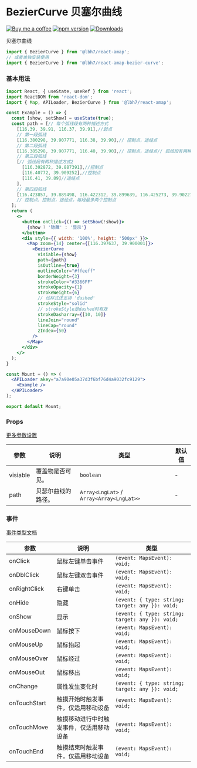 BezierCurve 贝塞尔曲线
===

[![Buy me a coffee](https://img.shields.io/badge/Buy%20me%20a%20coffee-048754?logo=buymeacoffee)](https://jaywcjlove.github.io/#/sponsor)
[![npm version](https://img.shields.io/npm/v/@lbh7/react-amap-bezier-curve.svg)](https://www.npmjs.com/package/@lbh7/react-amap-bezier-curve)
[![Downloads](https://img.shields.io/npm/dm/@lbh7/react-amap-bezier-curve.svg?style=flat)](https://www.npmjs.com/package/@lbh7/react-amap-bezier-curve)

贝塞尔曲线

```jsx
import { BezierCurve } from '@lbh7/react-amap';
// 或者单独安装使用
import { BezierCurve } from '@lbh7/react-amap-bezier-curve';
```

### 基本用法

```jsx mdx:preview
import React, { useState, useRef } from 'react';
import ReactDOM from 'react-dom';
import { Map, APILoader, BezierCurve } from '@lbh7/react-amap';

const Example = () => {
  const [show, setShow] = useState(true);
  const path = [// 每个弧线段有两种描述方式
    [116.39, 39.91, 116.37, 39.91],//起点
    // 第一段弧线
    [116.380298, 39.907771, 116.38, 39.90],// 控制点，途经点
    // 第二段弧线
    [116.385298, 39.907771, 116.40, 39.90],// 控制点，途经点// 弧线段有两种描述方式1
    // 第三段弧线
    [// 弧线段有两种描述方式2
      [116.392872, 39.887391],//控制点
      [116.40772, 39.909252],//控制点
      [116.41, 39.89]//途经点
    ],
    // 第四段弧线
    [116.423857, 39.889498, 116.422312, 39.899639, 116.425273, 39.902273]
    // 控制点，控制点，途经点，每段最多两个控制点
  ];
  return (
    <>
      <button onClick={() => setShow(!show)}>
        {show ? '隐藏' : '显示'}
      </button>
      <div style={{ width: '100%', height: '500px' }}>
        <Map zoom={14} center={[116.397637, 39.900001]}>
          <BezierCurve
            visiable={show}
            path={path}
            isOutline={true}
            outlineColor="#ffeeff"
            borderWeight={3}
            strokeColor="#3366FF"
            strokeOpacity={1}
            strokeWeight={6}
            // 线样式还支持 'dashed'
            strokeStyle="solid"
            // strokeStyle是dashed时有效
            strokeDasharray={[10, 10]}
            lineJoin="round"
            lineCap="round"
            zIndex={50}
          />
        </Map>
      </div>
    </>
  );
}

const Mount = () => (
  <APILoader akey="a7a90e05a37d3f6bf76d4a9032fc9129">
    <Example />
  </APILoader>
);

export default Mount;
```

### Props

[更多参数设置](https://github.com/uiwjs/react-amap/blob/9364fa457dfac8c6ece84802e07358a131b7cad9/src/types/overlay.d.ts#L718-L776)

| 参数 | 说明 | 类型 | 默认值 |
|--------- |-------- |--------- |-------- |
| visiable | 覆盖物是否可见。 | `boolean` | - |
| path | 贝瑟尔曲线的路径。 | `Array<LngLat>` / `Array<Array<LngLat>>` | - |

### 事件

[事件类型文档](https://github.com/uiwjs/react-amap/blob/9364fa457dfac8c6ece84802e07358a131b7cad9/src/types/overlay.d.ts#L778-L802)

| 参数 | 说明 | 类型 |
| ---- | ---- | ---- |
| onClick | 鼠标左键单击事件 | `(event: MapsEvent): void;` |
| onDblClick | 鼠标左键双击事件 | `(event: MapsEvent): void;` |
| onRightClick | 右键单击 | `(event: MapsEvent): void;` |
| onHide | 隐藏 | `(event: { type: string; target: any }): void;` |
| onShow | 显示 | `(event: { type: string; target: any }): void;` |
| onMouseDown | 鼠标按下 | `(event: MapsEvent): void;` |
| onMouseUp | 鼠标抬起 | `(event: MapsEvent): void;` |
| onMouseOver | 鼠标经过 | `(event: MapsEvent): void;` |
| onMouseOut | 鼠标移出 | `(event: MapsEvent): void;` |
| onChange | 属性发生变化时 | `(event: { type: string; target: any }): void;` |
| onTouchStart | 触摸开始时触发事件，仅适用移动设备 | `(event: MapsEvent): void;` |
| onTouchMove | 触摸移动进行中时触发事件，仅适用移动设备 | `(event: MapsEvent): void;` |
| onTouchEnd | 触摸结束时触发事件，仅适用移动设备 | `(event: MapsEvent): void;` |